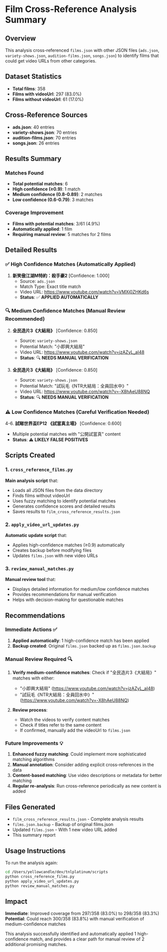 # Film Cross-Reference Analysis Summary

## Overview

This analysis cross-referenced `films.json` with other JSON files (`ads.json`, `variety-shows.json`, `audition-films.json`, `songs.json`) to identify films that could get video URLs from other categories.

## Dataset Statistics

- **Total films**: 358
- **Films with videoUrl**: 297 (83.0%)
- **Films without videoUrl**: 61 (17.0%)

## Cross-Reference Sources

- **ads.json**: 40 entries
- **variety-shows.json**: 70 entries  
- **audition-films.json**: 70 entries
- **songs.json**: 26 entries

## Results Summary

### Matches Found
- **Total potential matches**: 6
- **High confidence (≥0.9)**: 1 match
- **Medium confidence (0.8-0.89)**: 2 matches
- **Low confidence (0.6-0.79)**: 3 matches

### Coverage Improvement
- **Films with potential matches**: 3/61 (4.9%)
- **Automatically applied**: 1 film
- **Requiring manual review**: 5 matches for 2 films

## Detailed Results

### ✅ High Confidence Matches (Automatically Applied)

1. **新笑傲江湖M特約：殺手豪2** [Confidence: 1.000]
   - Source: `ads.json`
   - Match Type: Exact title match
   - Video URL: https://www.youtube.com/watch?v=VMXj0ZHKd6s
   - **Status**: ✅ **APPLIED AUTOMATICALLY**

### 🔍 Medium Confidence Matches (Manual Review Recommended)

2. **全民造片3《大結局》** [Confidence: 0.850]
   - Source: `variety-shows.json`
   - Potential Match: "小即興大結局"
   - Video URL: https://www.youtube.com/watch?v=jzAZyL_aI48
   - **Status**: 🔍 **NEEDS MANUAL VERIFICATION**

3. **全民造片3《大結局》** [Confidence: 0.850]
   - Source: `variety-shows.json`
   - Potential Match: "試玩毛《NTR大結局：全員回水中》"
   - Video URL: https://www.youtube.com/watch?v=-X8hAeU88NQ
   - **Status**: 🔍 **NEEDS MANUAL VERIFICATION**

### ⚠️ Low Confidence Matches (Careful Verification Needed)

4-6. **試睇世界盃EP12 《試當真主場》** [Confidence: 0.600]
   - Multiple potential matches with "公開試當真" content
   - **Status**: ⚠️ **LIKELY FALSE POSITIVES**

## Scripts Created

### 1. `cross_reference_films.py`
**Main analysis script** that:
- Loads all JSON files from the data directory
- Finds films without videoUrl
- Uses fuzzy matching to identify potential matches
- Generates confidence scores and detailed results
- Saves results to `film_cross_reference_results.json`

### 2. `apply_video_url_updates.py`
**Automatic update script** that:
- Applies high-confidence matches (≥0.9) automatically
- Creates backup before modifying files
- Updates `films.json` with new video URLs

### 3. `review_manual_matches.py`
**Manual review tool** that:
- Displays detailed information for medium/low confidence matches
- Provides recommendations for manual verification
- Helps with decision-making for questionable matches

## Recommendations

### Immediate Actions ✅
1. **Applied automatically**: 1 high-confidence match has been applied
2. **Backup created**: Original `films.json` backed up as `films.json.backup`

### Manual Review Required 🔍
1. **Verify medium-confidence matches**: Check if "全民造片3《大結局》" matches with either:
   - "小即興大結局" (https://www.youtube.com/watch?v=jzAZyL_aI48)
   - "試玩毛《NTR大結局：全員回水中》" (https://www.youtube.com/watch?v=-X8hAeU88NQ)

2. **Review process**:
   - Watch the videos to verify content matches
   - Check if titles refer to the same content
   - If confirmed, manually add the videoUrl to `films.json`

### Future Improvements 💡
1. **Enhanced fuzzy matching**: Could implement more sophisticated matching algorithms
2. **Manual annotation**: Consider adding explicit cross-references in the data
3. **Content-based matching**: Use video descriptions or metadata for better matching
4. **Regular re-analysis**: Run cross-reference periodically as new content is added

## Files Generated

- `film_cross_reference_results.json` - Complete analysis results
- `films.json.backup` - Backup of original films.json
- Updated `films.json` - With 1 new video URL added
- This summary report

## Usage Instructions

To run the analysis again:
```bash
cd /Users/yellowcandle/dev/tnlplatinum/scripts
python cross_reference_films.py
python apply_video_url_updates.py
python review_manual_matches.py
```

## Impact

**Immediate**: Improved coverage from 297/358 (83.0%) to 298/358 (83.3%)
**Potential**: Could reach 300/358 (83.8%) with manual verification of medium-confidence matches

This analysis successfully identified and automatically applied 1 high-confidence match, and provides a clear path for manual review of 2 additional promising matches.